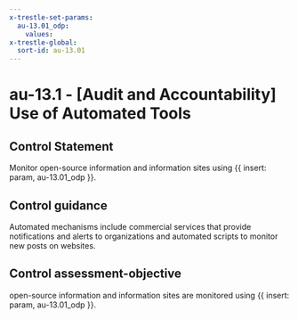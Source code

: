 ```yaml
---
x-trestle-set-params:
  au-13.01_odp:
    values:
x-trestle-global:
  sort-id: au-13.01
---
```


# au-13.1 - \[Audit and Accountability\] Use of Automated Tools

## Control Statement

Monitor open-source information and information sites using {{ insert: param, au-13.01_odp }}.

## Control guidance

Automated mechanisms include commercial services that provide notifications and alerts to organizations and automated scripts to monitor new posts on websites.

## Control assessment-objective

open-source information and information sites are monitored using {{ insert: param, au-13.01_odp }}.
